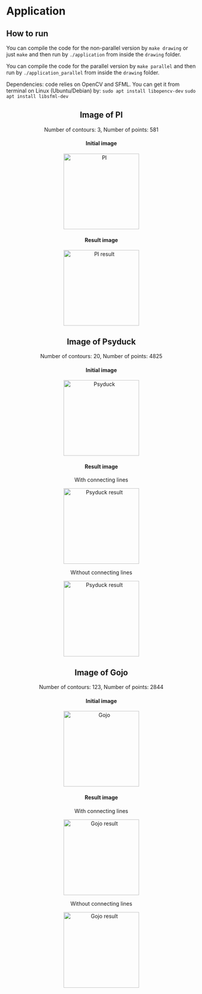 # Application
## How to run
You can compile the code for the non-parallel version by ```make drawing``` or just ```make``` and then run by ```./application``` from inside the ```drawing``` folder.

You can compile the code for the parallel version by ```make parallel``` and then run by ```./application_parallel``` from inside the ```drawing``` folder.

Dependencies: code relies on OpenCV and SFML. You can get it from terminal on Linux (Ubuntu/Debian) by:
```sudo apt install libopencv-dev```
```sudo apt install libsfml-dev```

<div align="center">
  
## Image of PI
Number of contours: 3, Number of points: 581
#### Initial image
<img src="drawing/pictures/pi_try.png" alt="PI" style="height:200px;">

#### Result image

<img src="drawing/results/pi_result.png" alt="PI result" style="height:200px;">

## Image of Psyduck
Number of contours: 20, Number of points: 4825
#### Initial image
<img src="drawing/pictures/example.png" alt="Psyduck" style="height:200px;">

#### Result image
With connecting lines

<img src="drawing/results/psyduck_result_np.png" alt="Psyduck result" style="height:200px;">

Without connecting lines

<img src="drawing/results/psyduck.png" alt="Psyduck result" style="height:200px;">

## Image of Gojo
Number of contours: 123, Number of points: 2844
#### Initial image
<img src="drawing/pictures/gojo.png" alt="Gojo" style="height:200px;">

#### Result image
With connecting lines

<img src="drawing/results/gojo_result_np.png" alt="Gojo result" style="height:200px;">


Without connecting lines

<img src="drawing/results/gojo_result.png" alt="Gojo result" style="height:200px;">
</div>
